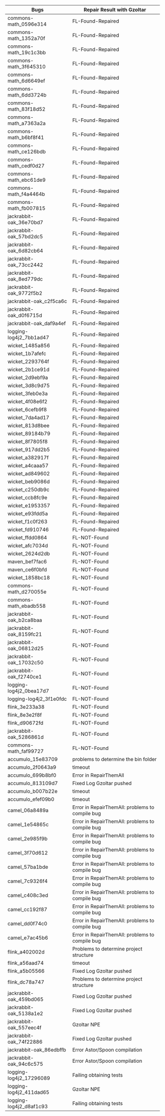 |Bugs|Repair Result with Gzoltar |
| -- |--|
|commons-math_0596e314|FL-Found-Repaired|
|commons-math_1352a70f|FL-Found-Repaired|
|commons-math_19c1c3bb|FL-Found-Repaired|
|commons-math_3f645310|FL-Found-Repaired|
|commons-math_6d6649ef|FL-Found-Repaired|
|commons-math_6dd3724b|FL-Found-Repaired|
|commons-math_83f18d52|FL-Found-Repaired|
|commons-math_a7363a2a|FL-Found-Repaired|
|commons-math_b6bf8f41|FL-Found-Repaired|
|commons-math_ce126bdb|FL-Found-Repaired|
|commons-math_cedf0d27|FL-Found-Repaired|
|commons-math_ebc61de9|FL-Found-Repaired|
|commons-math_f4a4464b|FL-Found-Repaired|
|commons-math_fb007815|FL-Found-Repaired|
|jackrabbit-oak_36e70bd7|FL-Found-Repaired|
|jackrabbit-oak_57bd2dc5|FL-Found-Repaired|
|jackrabbit-oak_6d82cb64|FL-Found-Repaired|
|jackrabbit-oak_73cc2442|FL-Found-Repaired|
|jackrabbit-oak_8ed779dc|FL-Found-Repaired|
|jackrabbit-oak_9772f5b2|FL-Found-Repaired|
|jackrabbit-oak_c2f5ca6c|FL-Found-Repaired|
|jackrabbit-oak_d0f6715d|FL-Found-Repaired|
|jackrabbit-oak_daf9a4ef|FL-Found-Repaired|
|logging-log4j2_7bb1ad47|FL-Found-Repaired|
|wicket_1485a856|FL-Found-Repaired|
|wicket_1b7afefc|FL-Found-Repaired|
|wicket_2293764f|FL-Found-Repaired|
|wicket_2b1ce91d|FL-Found-Repaired|
|wicket_2d9ebf9a|FL-Found-Repaired|
|wicket_3d8c9d75|FL-Found-Repaired|
|wicket_3feb0e3a|FL-Found-Repaired|
|wicket_4f08e6f2|FL-Found-Repaired|
|wicket_6cefb9f8|FL-Found-Repaired|
|wicket_7da4ad17|FL-Found-Repaired|
|wicket_813d8bee|FL-Found-Repaired|
|wicket_89184b79|FL-Found-Repaired|
|wicket_8f7805f8|FL-Found-Repaired|
|wicket_917dd2b5|FL-Found-Repaired|
|wicket_a382917f|FL-Found-Repaired|
|wicket_a4caaa57|FL-Found-Repaired|
|wicket_ad849602|FL-Found-Repaired|
|wicket_beb9086d|FL-Found-Repaired|
|wicket_c250db9c|FL-Found-Repaired|
|wicket_ccb8fc9e|FL-Found-Repaired|
|wicket_e1953357|FL-Found-Repaired|
|wicket_e93fdd5a|FL-Found-Repaired|
|wicket_f1c0f263|FL-Found-Repaired|
|wicket_fd910746|FL-Found-Repaired|
|wicket_ffdd0864|FL-NOT-Found|
|wicket_afc7034d|FL-NOT-Found|
|wicket_2624d2db|FL-NOT-Found|
|maven_bef7fac6|FL-NOT-Found|
|maven_ce6f0bfd|FL-NOT-Found|
|wicket_1858bc18|FL-NOT-Found|
|commons-math_d270055e|FL-NOT-Found|
|commons-math_ebadb558|FL-NOT-Found|
|jackrabbit-oak_b2ca8baa|FL-NOT-Found|
|jackrabbit-oak_8159fc21|FL-NOT-Found|
|jackrabbit-oak_06812d25|FL-NOT-Found|
|jackrabbit-oak_17032c50|FL-NOT-Found|
|jackrabbit-oak_f2740ce1|FL-NOT-Found|
|logging-log4j2_0bea17d7|FL-NOT-Found|
|logging-log4j2_3f1e0fdc|FL-NOT-Found|
|flink_3e233a38|FL-NOT-Found|
|flink_8e3e2f8f|FL-NOT-Found|
|flink_d90672fd|FL-NOT-Found|
|jackrabbit-oak_5286861d|FL-NOT-Found|
|commons-math_faf99727| FL-NOT-Found|
|accumulo_15e83709|problems to determine the bin folder|
|accumulo_2f0643a9|timeout|
|accumulo_699b8bf0|Error in RepairThemAll|
|accumulo_813109d7|Fixed Log Gzoltar pushed|
|accumulo_b007b22e|timeout|
|accumulo_efef09b0|timeout|
|camel_06a8489a|Error in RepairThemAll: problems to compile bug|
|camel_1e54865c|Error in RepairThemAll: problems to compile bug|
|camel_2e985f9b|Error in RepairThemAll: problems to compile bug|
|camel_3f70d612|Error in RepairThemAll: problems to compile bug|
|camel_57ba1bde|Error in RepairThemAll: problems to compile bug|
|camel_7c9326f4|Error in RepairThemAll: problems to compile bug|
|camel_c408c3ed|Error in RepairThemAll: problems to compile bug|
|camel_cc192f87|Error in RepairThemAll: problems to compile bug|
|camel_dd0f74c0|Error in RepairThemAll: problems to compile bug|
|camel_e7ac45b6|Error in RepairThemAll: problems to compile bug|
|flink_a402002d|Problems to determine project structure|
|flink_a56aad74|timeout|
|flink_a5b05566|Fixed Log Gzoltar pushed|
|flink_dc78a747|Problems to determine project structure|
|jackrabbit-oak_459bd065|Fixed Log Gzoltar pushed|
|jackrabbit-oak_5138a1e2|Fixed Log Gzoltar pushed|
|jackrabbit-oak_557eec4f|Gzoltar NPE|
|jackrabbit-oak_74f22886|Fixed Log Gzoltar pushed|
|jackrabbit-oak_86edbffb|Error Astor/Spoon compilation|
|jackrabbit-oak_94c6c575|Error Astor/Spoon compilation|
|logging-log4j2_17296089|Failing obtaining tests|
|logging-log4j2_411dad65|Gzoltar NPE|
|logging-log4j2_d8af1c93|Failing obtaining tests|
